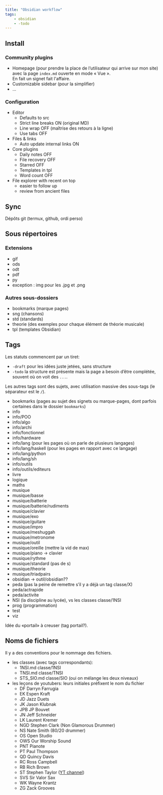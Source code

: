 ```yaml
---
title: "Obsidian workflow"
tags:
    - obsidian
    - -todo
---
```


## Install

### Community plugins

* Homepage (pour prendre la place de l’utilisateur
  qui arrive sur mon site) avec la page
  `index.md` ouverte en mode « Vue ».  
  En fait un signet fait l'affaire.
* Customizable sidebar (pour la simplifier)
* ...

### Configuration

- Editor
  - Defaults to src
  - Strict line breaks ON (original MD)
  - Line wrap OFF (maîtrise des retours à la ligne)
  - Use tabs OFF
- Files & links
  - Auto update internal links ON
- Core plugins
  - Daily notes OFF
  - File recovery OFF
  - Starred OFF
  - Templates in tpl
  - Word count OFF
- File explorer with recent on top
    - easier to follow up
    - review from ancient files

## Sync

Dépôts git (termux, github, ordi perso)

## Sous répertoires

### Extensions

- gif
- ods
- odt
- pdf
- py
- exception : img pour les .jpg et .png

### Autres sous-dossiers

- bookmarks (marque pages)
- sng (chansons)
- std (standards)
- theorie (des exemples pour chaque élément de théorie musicale)
- tpl (templates Obsidian)

## Tags

Les statuts commencent par un tiret:

* `-draft` pour les idées juste jetées, sans structure
* `-todo` la structure est présente mais la page a besoin d’être complétée,
  souvent où on voit des `...`.

Les autres tags sont des sujets, avec utilisation massive des sous-tags
(le séparateur est le `/`).

* bookmarks (pages au sujet des signets ou marque-pages, dont parfois certaines dans le dossier `bookmarks`)
* info
* info/POO
* info/algo
* info/archi
* info/fonctionnel
* info/hardware
* info/lang (pour les pages où on parle de plusieurs langages)
* info/lang/haskell (pour les pages en rapport avec ce langage)
* info/lang/python
* info/lang/sh
* info/outils
* info/outils/editeurs
* livre
* logique
* maths
* musique
* musique/basse
* musique/batterie
* musique/batterie/rudiments
* musique/clavier
* musique/exo
* musique/guitare
* musique/impro
* musique/meshuggah
* musique/metronome
* musique/outil
* musique/oreille (mettre la vid de max)
* musique/piano -> clavier
* musique/rythme
* musique/standard (pas de s)
* musique/theorie
* musique/triadpairs
* obsidian -> outil/obsidian??
* peda (pas la peine de remettre s’il y a déjà un tag classe/X)
* peda/actrapide
* peda/activite
* NSI (la discipline au lycée), vs les classes classe/1NSI
* prog (programmation)
* test
* viz

Idée du «portail» à creuser (tag portail?).

## Noms de fichiers

Il y a des conventions pour le nommage des fichiers.

* les classes (avec tags correspondants):
  * 1NSI.md classe/1NSI
  * TNSI.md classe/TNSI
  * STS_SIO.md classe/SIO (oui on mélange les deux niveaux)
* les leçons de youtubers: leurs initiales préfixent le nom du fichier
  * DF  Darryn Farrugia
  * EK  Espen Kraft
  * JD  Jazz Duets
  * JK  Jason Klubnak
  * JPB JP Bouvet
  - JN  Jeff Schneider
  * LK  Laurent Kremer
  * NGD Stephen Clark (Non Glamorous Drummer)
  * NS  Nate Smith (80/20 drummer)
  * OS  Open Studio
  * OWS Our Worship Sound
  * PNT Pianote
  * PT  Paul Thompson
  * QD  Quincy Davis
  * RC  Ross Campbell
  * RB  Rich Brown
  - ST  Stephen Taylor ([YT channel](https://www.youtube.com/@StephenTaylorDrums))
  * SVS Sir Valor Sax
  * WK  Wayne Krantz
  * ZG  Zack Grooves
